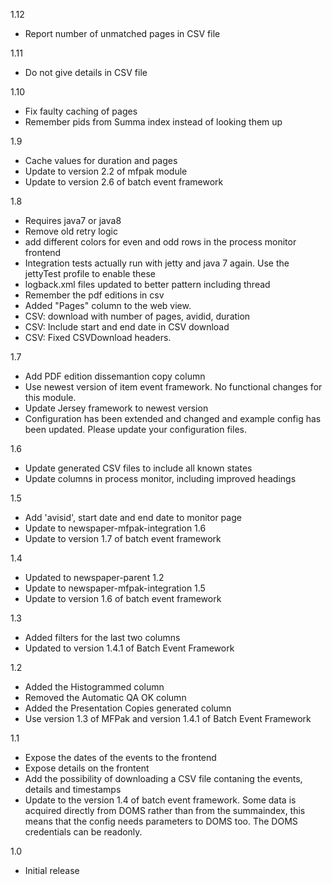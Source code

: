 1.12
* Report number of unmatched pages in CSV file

1.11
* Do not give details in CSV file

1.10
* Fix faulty caching of pages
* Remember pids from Summa index instead of looking them up

1.9
* Cache values for duration and pages
* Update to version 2.2 of mfpak module
* Update to version 2.6 of batch event framework

1.8
* Requires java7 or java8
* Remove old retry logic
* add different colors for even and odd rows in the process monitor frontend
* Integration tests actually run with jetty and java 7 again. Use the jettyTest profile to enable these
* logback.xml files updated to better pattern including thread
* Remember the pdf editions in csv
* Added "Pages" column to the web view.
* CSV: download with number of pages, avidid, duration
* CSV: Include start and end date in CSV download
* CSV: Fixed CSVDownload headers.

1.7
* Add PDF edition dissemantion copy column
* Use newest version of item event framework. No functional changes for this module.
* Update Jersey framework to newest version
* Configuration has been extended and changed and example config has been updated. Please update your configuration files.

1.6
* Update generated CSV files to include all known states
* Update columns in process monitor, including improved headings

1.5
* Add 'avisid', start date and end date to monitor page
* Update to newspaper-mfpak-integration 1.6
* Update to version 1.7 of batch event framework

1.4
* Updated to newspaper-parent 1.2
* Update to newspaper-mfpak-integration 1.5
* Update to version 1.6 of batch event framework

1.3
* Added filters for the last two columns
* Updated to version 1.4.1 of Batch Event Framework

1.2
 * Added the Histogrammed column
 * Removed the Automatic QA OK column
 * Added the Presentation Copies generated column
 * Use version 1.3 of MFPak and version 1.4.1 of Batch Event Framework

1.1
* Expose the dates of the events to the frontend
* Expose details on the frontent
* Add the possibility of downloading a CSV file contaning the events, details and timestamps
* Update to the version 1.4 of batch event framework. Some data is acquired directly from DOMS rather than from the summaindex, 
  this means that the config needs parameters to DOMS too. The DOMS credentials can be readonly.

1.0
* Initial release 

